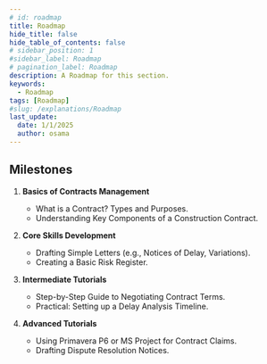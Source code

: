 ```yaml
---
# id: roadmap
title: Roadmap 
hide_title: false
hide_table_of_contents: false
# sidebar_position: 1
#sidebar_label: Roadmap
# pagination_label: Roadmap
description: A Roadmap for this section.
keywords:
  - Roadmap
tags: [Roadmap]
#slug: /explanations/Roadmap
last_update:
  date: 1/1/2025
  author: osama
---
```


## Milestones

1. **Basics of Contracts Management**

   - What is a Contract? Types and Purposes.
   - Understanding Key Components of a Construction Contract.

2. **Core Skills Development**

   - Drafting Simple Letters (e.g., Notices of Delay, Variations).
   - Creating a Basic Risk Register.

3. **Intermediate Tutorials**

   - Step-by-Step Guide to Negotiating Contract Terms.
   - Practical: Setting up a Delay Analysis Timeline.

4. **Advanced Tutorials**

   - Using Primavera P6 or MS Project for Contract Claims.
   - Drafting Dispute Resolution Notices.
